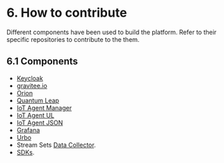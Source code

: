 # 6. How to contribute

Different components have been used to build the platform. Refer to their
specific repositories to contribute to the them.

## 6.1 Components

* [Keycloak](https://www.keycloak.org/)
* [gravitee.io](https://gravitee.io/)
* [Orion](https://fiware-orion.readthedocs.io/en/master/)
* [Quantum Leap](https://quantumleap.readthedocs.io/en/latest/)
* [IoT Agent Manager](https://github.com/telefonicaid/iotagent-manager)
* [IoT Agent UL](https://fiware-iotagent-ul.readthedocs.io/en/latest/)
* [IoT Agent JSON](https://fiware-iotagent-json.readthedocs.io/en/latest/)
* [Grafana](https://grafana.com/)
* [Urbo](https://github.com/GeographicaGS/UrboCore-www)
* Stream Sets [Data Collector](https://streamsets.com/products/sdc).
* [SDKs](https://github.com/orchestracities/sdk).